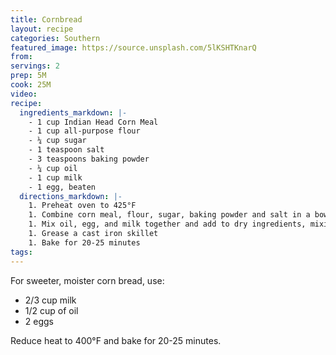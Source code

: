 ```yaml
---
title: Cornbread
layout: recipe
categories: Southern
featured_image: https://source.unsplash.com/5lKSHTKnarQ
from:
servings: 2
prep: 5M
cook: 25M
video:
recipe:
  ingredients_markdown: |-
    - 1 cup Indian Head Corn Meal
    - 1 cup all-purpose flour
    - ¼ cup sugar
    - 1 teaspoon salt
    - 3 teaspoons baking powder
    - ¼ cup oil
    - 1 cup milk
    - 1 egg, beaten
  directions_markdown: |-
    1. Preheat oven to 425°F
    1. Combine corn meal, flour, sugar, baking powder and salt in a bowl.
    1. Mix oil, egg, and milk together and add to dry ingredients, mixing until batter is uniform.
    1. Grease a cast iron skillet
    1. Bake for 20-25 minutes
tags:
---
```


For sweeter, moister corn bread, use:

- 2/3 cup milk
- 1/2 cup of oil
- 2 eggs

Reduce heat to 400°F and bake for 20-25 minutes.
